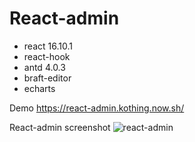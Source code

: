 # React-admin

* react 16.10.1
* react-hook
* antd 4.0.3
* braft-editor
* echarts

Demo https://react-admin.kothing.now.sh/

React-admin screenshot
![react-admin](https://raw.githubusercontent.com/kothing/react-admin/master/screenshot.jpg "可选标题")
